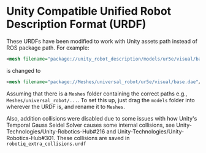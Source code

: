 # Unity Compatible Unified Robot Description Format (URDF)

These URDFs have been modified to work with Unity assets path instead of ROS package path. For example:

```xml
<mesh filename="package://unity_robot_description/models/ur5e/visual/base.dae"/>
```

is changed to

```xml
<mesh filename="package://Meshes/universal_robot/ur5e/visual/base.dae"/>
```

Assuming that there is a `Meshes` folder containing the correct paths e.g., `Meshes/universal_robot/...`. To set this up, just drag the `models` folder into wherever the URDF is, and rename it to `Meshes`.

Also, addition collisions were disabled due to some issues with how Unity's Temporal Gauss Seidel Solver causes some internal collisions, see Unity-Technologies/Unity-Robotics-Hub#216 and Unity-Technologies/Unity-Robotics-Hub#301. These collisions are saved in `robotiq_extra_collisions.urdf` 